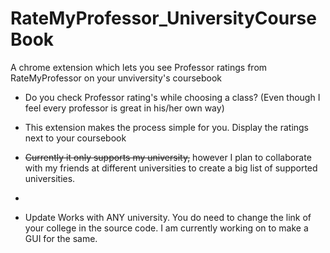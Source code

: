 # RateMyProfessor_UniversityCourseBook

A chrome extension which lets you see Professor ratings from RateMyProfessor on your unviversity's coursebook

  -  Do you check Professor rating's while choosing a class? (Even though I feel every professor is great in his/her own way) 
  -  This extension makes the process simple for you. Display the ratings next to your coursebook
  
  - ~~Currently it only supports my university,~~ however I plan to collaborate with my friends at different universities to create a big list of supported universities.
  - 
  - Update Works with ANY university. You do need to change the link of your college in the source code.   I am currently working on to make a GUI for the same.
